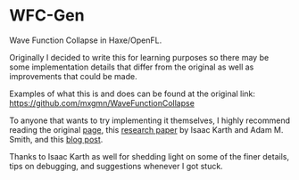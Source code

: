 # WFC-Gen

Wave Function Collapse in Haxe/OpenFL. 

Originally I decided to write this for learning purposes so there may be some implementation details that differ from the original as well as improvements that could be made.

Examples of what this is and does can be found at the original link: https://github.com/mxgmn/WaveFunctionCollapse

To anyone that wants to try implementing it themselves, I highly recommend reading the original [page](https://github.com/mxgmn/WaveFunctionCollapse), this [research paper](https://adamsmith.as/papers/wfc_is_constraint_solving_in_the_wild.pdf) by Isaac Karth and Adam M. Smith, and this [blog post](https://trasevol.dog/2017/09/01/di19/).

Thanks to Isaac Karth as well for shedding light on some of the finer details, tips on debugging, and suggestions whenever I got stuck.
